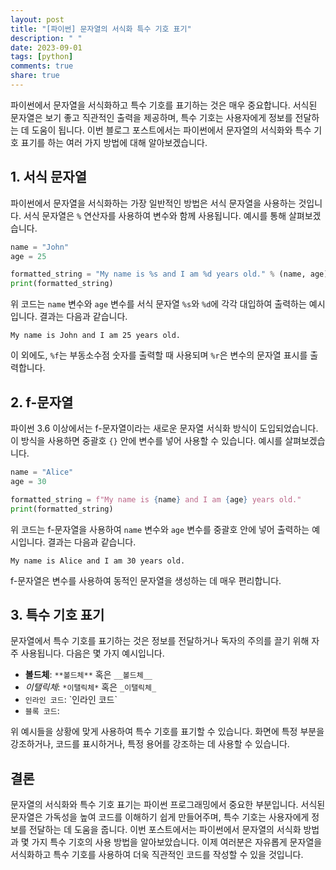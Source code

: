 ```yaml
---
layout: post
title: "[파이썬] 문자열의 서식화 특수 기호 표기"
description: " "
date: 2023-09-01
tags: [python]
comments: true
share: true
---
```


파이썬에서 문자열을 서식화하고 특수 기호를 표기하는 것은 매우 중요합니다. 서식된 문자열은 보기 좋고 직관적인 출력을 제공하며, 특수 기호는 사용자에게 정보를 전달하는 데 도움이 됩니다. 이번 블로그 포스트에서는 파이썬에서 문자열의 서식화와 특수 기호 표기를 하는 여러 가지 방법에 대해 알아보겠습니다.

## 1. 서식 문자열

파이썬에서 문자열을 서식화하는 가장 일반적인 방법은 서식 문자열을 사용하는 것입니다. 서식 문자열은 `%` 연산자를 사용하여 변수와 함께 사용됩니다. 예시를 통해 살펴보겠습니다.

```python
name = "John"
age = 25

formatted_string = "My name is %s and I am %d years old." % (name, age)
print(formatted_string)
```

위 코드는 `name` 변수와 `age` 변수를 서식 문자열 `%s`와 `%d`에 각각 대입하여 출력하는 예시입니다. 결과는 다음과 같습니다.

```
My name is John and I am 25 years old.
```

이 외에도, `%f`는 부동소수점 숫자를 출력할 때 사용되며 `%r`은 변수의 문자열 표시를 출력합니다.

## 2. f-문자열

파이썬 3.6 이상에서는 f-문자열이라는 새로운 문자열 서식화 방식이 도입되었습니다. 이 방식을 사용하면 중괄호 `{}` 안에 변수를 넣어 사용할 수 있습니다. 예시를 살펴보겠습니다.

```python
name = "Alice"
age = 30

formatted_string = f"My name is {name} and I am {age} years old."
print(formatted_string)
```

위 코드는 f-문자열을 사용하여 `name` 변수와 `age` 변수를 중괄호 안에 넣어 출력하는 예시입니다. 결과는 다음과 같습니다.

```
My name is Alice and I am 30 years old.
```

f-문자열은 변수를 사용하여 동적인 문자열을 생성하는 데 매우 편리합니다.

## 3. 특수 기호 표기

문자열에서 특수 기호를 표기하는 것은 정보를 전달하거나 독자의 주의를 끌기 위해 자주 사용됩니다. 다음은 몇 가지 예시입니다.

- **볼드체**: `**볼드체**` 혹은 `__볼드체__`
- *이탤릭체*: `*이탤릭체*` 혹은 `_이탤릭체_`
- `인라인 코드`: \`인라인 코드\`
- ```블록 코드```:

위 예시들을 상황에 맞게 사용하여 특수 기호를 표기할 수 있습니다. 화면에 특정 부분을 강조하거나, 코드를 표시하거나, 특정 용어를 강조하는 데 사용할 수 있습니다.

## 결론

문자열의 서식화와 특수 기호 표기는 파이썬 프로그래밍에서 중요한 부분입니다. 서식된 문자열은 가독성을 높여 코드를 이해하기 쉽게 만들어주며, 특수 기호는 사용자에게 정보를 전달하는 데 도움을 줍니다. 이번 포스트에서는 파이썬에서 문자열의 서식화 방법과 몇 가지 특수 기호의 사용 방법을 알아보았습니다. 이제 여러분은 자유롭게 문자열을 서식화하고 특수 기호를 사용하여 더욱 직관적인 코드를 작성할 수 있을 것입니다.